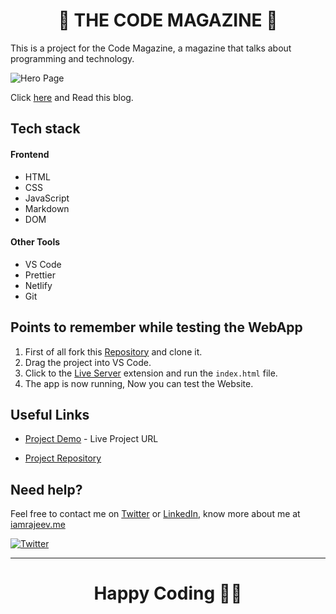 <h1 align="center">📘 THE CODE MAGAZINE 📔</h1>

This is a project for the Code Magazine, a magazine that talks about programming and technology.

![Hero Page](./hero.png)

Click [here](https://reactfeatures-rajeev.netlify.app/) and Read this blog.

## Tech stack

#### Frontend

- HTML
- CSS
- JavaScript
- Markdown
- DOM

#### Other Tools

- VS Code
- Prettier
- Netlify
- Git

## Points to remember while testing the WebApp

1. First of all fork this [Repository](https://github.com/beRajeevKumar/React-Features.git) and clone it.
2. Drag the project into VS Code.
3. Click to the [Live Server](https://marketplace.visualstudio.com/items?itemName=ritwickdey.LiveServer) extension and run the `index.html` file.
4. The app is now running, Now you can test the Website.

## Useful Links

- [Project Demo](https://reactfeatures-rajeev.netlify.app/) - Live Project URL

- [Project Repository](https://github.com/beRajeevKumar/React-Features.git)

## Need help?

Feel free to contact me on [Twitter](https://twitter.com/be_rajeevkumar) or [LinkedIn](https://www.linkedin.com/in/berajeevkumar/), know more about me at [iamrajeev.me](https://iamrajeev.me)

[![Twitter](https://img.shields.io/badge/Twitter-follow-blue.svg?logo=twitter&logoColor=white)](https://twitter.com/be_rajeevkumar)

<hr>

<h1 align=center>Happy Coding 👨‍💻</h1>
